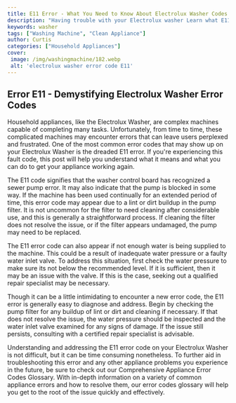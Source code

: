 ```yaml
---
title: E11 Error - What You Need to Know About Electrolux Washer Codes
description: "Having trouble with your Electrolux washer Learn what E11 error codes mean and how to solve the issue with this blog post"
keywords: washer
tags: ["Washing Machine", "Clean Appliance"]
author: Curtis
categories: ["Household Appliances"]
cover: 
 image: /img/washingmachine/182.webp
 alt: 'electrolux washer error code E11'
---
```

## Error E11 - Demystifying Electrolux Washer Error Codes

Household appliances, like the Electrolux Washer, are complex machines capable of completing many tasks. Unfortunately, from time to time, these complicated machines may encounter errors that can leave users perplexed and frustrated. One of the most common error codes that may show up on your Electrolux Washer is the dreaded E11 error. If you're experiencing this fault code, this post will help you understand what it means and what you can do to get your appliance working again. 

The E11 code signifies that the washer control board has recognized a sewer pump error. It may also indicate that the pump is blocked in some way. If the machine has been used continually for an extended period of time, this error code may appear due to a lint or dirt buildup in the pump filter. It is not uncommon for the filter to need cleaning after considerable use, and this is generally a straightforward process. If cleaning the filter does not resolve the issue, or if the filter appears undamaged, the pump may need to be replaced. 

The E11 error code can also appear if not enough water is being supplied to the machine. This could be a result of inadequate water pressure or a faulty water inlet valve. To address this situation, first check the water pressure to make sure its not below the recommended level. If it is sufficient, then it may be an issue with the valve. If this is the case, seeking out a qualified repair specialist may be necessary. 

Though it can be a little intimidating to encounter a new error code, the E11 error is generally easy to diagnose and address. Begin by checking the pump filter for any buildup of lint or dirt and cleaning if necessary. If that does not resolve the issue, the water pressure should be inspected and the water inlet valve examined for any signs of damage. If the issue still persists, consulting with a certified repair specialist is advisable. 

Understanding and addressing the E11 error code on your Electrolux Washer is not difficult, but it can be time consuming nonetheless. To further aid in troubleshooting this error and any other appliance problems you experience in the future, be sure to check out our Comprehensive Appliance Error Codes Glossary. With in-depth information on a variety of common appliance errors and how to resolve them, our error codes glossary will help you get to the root of the issue quickly and effectively.
